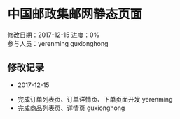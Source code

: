 # 中国邮政集邮网静态页面

修改日期：2017-12-15
进度：0%  
参与人员：yerenming guxionghong

## 修改记录

* 2017-12-15
- 完成订单列表页、订单详情页、下单页面开发 yerenming
- 完成商品列表页、详情页 guxionghong
